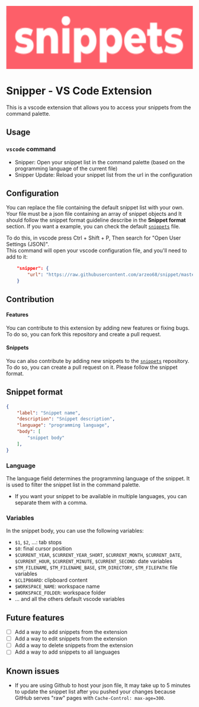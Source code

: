 <p align="center">
	<img src="documentation_asset/logo.png" alt="Logo" height=170>
</p>

# Snipper - VS Code Extension

This is a vscode extension that allows you to access your snippets from the command palette.

## Usage

### `vscode` command

- Snipper: Open your snippet list in the command palette (based on the programming language of the current file)
- Snipper Update: Reload your snippet list from the url in the configuration

## Configuration
You can replace the file containing the default snippet list with your own.
Your file must be a json file containing an array of snippet objects and It should follow the snippet format guideline describe in the **Snippet format** section. If you want a example, you can check the default [`snippets`](https://raw.githubusercontent.com/arzeo68/snippet/master/snippet.json) file.

To do this, in vscode press Ctrl + Shift + P,
Then search for "Open User Settings (JSON)".  
This command will open your vscode configuration file, and you'll need to add to it:

```json
    "snipper": {
        "url": "https://raw.githubusercontent.com/arzeo68/snippet/master/snippet.json"
    }
```

## Contribution

#### Features
You can contribute to this extension by adding new features or fixing bugs. To do so, you can fork this repository and create a pull request.

#### Snippets

You can also contribute by adding new snippets to the [`snippets`](https://github.com/arzeo68/snippet) repository. To do so, you can create a pull request on it. Please follow the snippet format.

## Snippet format

```json
{
	"label": "Snippet name",
	"description": "Snippet description",
	"language": "programming language",
	"body": [
		"snippet body"
	],
}
```
### Language
The language field determines the programming language of the snippet. It is used to filter the snippet list in the command palette.

- If you want your snippet to be available in multiple languages, you can separate them with a comma.

### Variables
In the snippet body, you can use the following variables:
- `$1`, `$2`, ...: tab stops
- `$0`: final cursor position
- `$CURRENT_YEAR`, `$CURRENT_YEAR_SHORT`, `$CURRENT_MONTH`, `$CURRENT_DATE`, `$CURRENT_HOUR`, `$CURRENT_MINUTE`, `$CURRENT_SECOND`: date variables
- `$TM_FILENAME`, `$TM_FILENAME_BASE`, `$TM_DIRECTORY`, `$TM_FILEPATH`: file variables
- `$CLIPBOARD`: clipboard content
- `$WORKSPACE_NAME`: workspace name
- `$WORKSPACE_FOLDER`: workspace folder
- ... and all the others default vscode variables

## Future features

- [ ] Add a way to add snippets from the extension
- [ ] Add a way to edit snippets from the extension
- [ ] Add a way to delete snippets from the extension
- [ ] Add a way to add snippets to all languages

## Known issues

- If you are using Github to host your json file, It may take up to 5 minutes to update the snippet list after you pushed your changes because GitHub serves "raw" pages with `Cache-Control: max-age=300`.